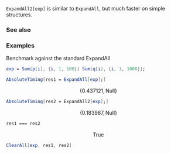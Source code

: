 `ExpandAll2[exp]` is similar to `ExpandAll`, but much faster on simple structures.

### See also

### Examples

Benchmark against the standard ExpandAll

```mathematica
exp = Sum[p[i], {i, 1, 100}] Sum[q[i], {i, 1, 1000}];
```

```mathematica
AbsoluteTiming[res1 = ExpandAll[exp];]
```

$$\{0.437121,\text{Null}\}$$

```mathematica
AbsoluteTiming[res2 = ExpandAll2[exp];]
```

$$\{0.183987,\text{Null}\}$$

```mathematica
res1 === res2
```

$$\text{True}$$

```mathematica
ClearAll[exp, res1, res2]
```